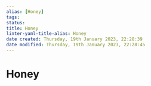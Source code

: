 ```yaml
---
alias: [Honey]
tags: 
status:
title: Honey
linter-yaml-title-alias: Honey
date created: Thursday, 19th January 2023, 22:28:39
date modified: Thursday, 19th January 2023, 22:28:45
---
```


# Honey